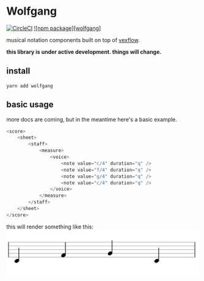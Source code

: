 # Wolfgang

[![CircleCI][build-badge]][build]
[![npm package][wolfgang]][npm]

musical notation components built on top of [vexflow](https://github.com/0xfe/vexflow).

**this library is under active development. things will change.**

[build-badge]: https://circleci.com/gh/khisakuni/schubert/tree/master.svg?style=svg
[build]: https://circleci.com/gh/khisakuni/schubert

[npm-badge]: https://img.shields.io/npm/v/npm-package.png?style=flat-square
[npm]: https://www.npmjs.org/package/npm-package

## install
```
yarn add wolfgang
```

## basic usage
more docs are coming, but in the meantime here's a basic example.
```javascript
<score>
    <sheet>
        <staff>
            <measure>
                <voice>
                    <note value="c/4" duration="q" />
                    <note value="f/4" duration="q" />
                    <note value="g/4" duration="q" />
                    <note value="c/4" duration="q" />
                </voice>
            </measure>
        </staff>
    </sheet>
</score>
```

this will render something like this:
![example image](./readme-example.png)
